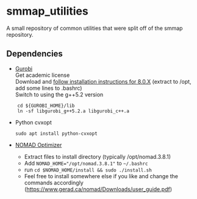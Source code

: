 # smmap_utilities
A small repository of common utilities that were split off of the smmap repository.

## Dependencies
* [Gurobi](https://www.gurobi.com)  
  Get academic license  
  Download and [follow installation instructions for 8.0.X](http://www.gurobi.com/documentation/8.0/quickstart_linux/software_installation_guid.html#section:Installation) (extract to /opt, add some lines to .bashrc)  
  Switch to using the g++5.2 version 
  
 ```
     cd ${GUROBI_HOME}/lib
     ln -sf libgurobi_g++5.2.a libgurobi_c++.a
 ```
  
* Python cvxopt

    `sudo apt install python-cvxopt`

* [NOMAD Optimizer](https://sourceforge.net/projects/nomad-bb-opt/)

  * Extract files to install directory (typically /opt/nomad.3.8.1)
  * Add `NOMAD_HOME="/opt/nomad.3.8.1"` to `~/.bashrc`
  * run `cd $NOMAD_HOME/install && sudo ./install.sh`
  * Feel free to install somewhere else if you like and change the commands accordingly (https://www.gerad.ca/nomad/Downloads/user_guide.pdf)
